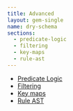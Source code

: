 ```yaml
---
title: Advanced
layout: gem-single
name: dry-schema
sections:
  - predicate-logic
  - filtering
  - key-maps
  - rule-ast
---
```


- [Predicate Logic](/gems/dry-schema/advanced/predicate-logic)
- [Filtering](/gems/dry-schema/advanced/filtering)
- [Key maps](/gems/dry-schema/advanced/key-maps)
- [Rule AST](/gems/dry-schema/advanced/rule-ast)
